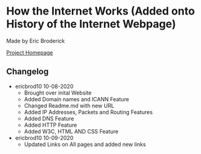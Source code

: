 # How the Internet Works (Added onto History of the Internet Webpage)
Made by Eric Broderick

[Project Homepage](https://ericbrod10.github.io/Assignment-How-The-Internet-Works/)

## Changelog
  * ericbrod10 10-08-2020
    * Brought over inital Website
    * Added Domain names and ICANN Feature
    * Changed Readme.md with new URL
    * Added IP Addresses, Packets and Routing Features
    * Added DNS Feature 
    * Added HTTP Feature 
    * Added W3C, HTML AND CSS Feature
  * ericbrod10 10-09-2020
    * Updated Links on All pages and added new links
    
    

    